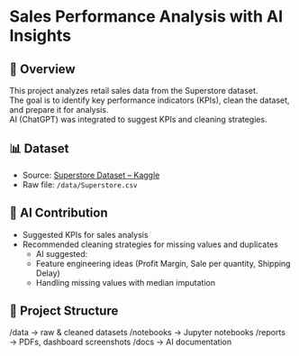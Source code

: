 # Sales Performance Analysis with AI Insights

## 📌 Overview
This project analyzes retail sales data from the Superstore dataset.  
The goal is to identify key performance indicators (KPIs), clean the dataset, and prepare it for analysis.  
AI (ChatGPT) was integrated to suggest KPIs and cleaning strategies.

## 📊 Dataset
- Source: [Superstore Dataset – Kaggle](https://www.kaggle.com/datasets/vivek468/superstore-dataset-final)
- Raw file: `/data/Superstore.csv`

## 🧠 AI Contribution
- Suggested KPIs for sales analysis
- Recommended cleaning strategies for missing values and duplicates
  - AI suggested:
  - Feature engineering ideas (Profit Margin, Sale per quantity, Shipping Delay)
  - Handling missing values with median imputation

## 📂 Project Structure
/data → raw & cleaned datasets
/notebooks → Jupyter notebooks
/reports → PDFs, dashboard screenshots
/docs → AI documentation
